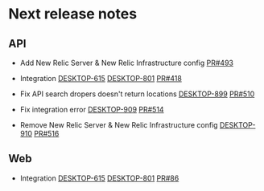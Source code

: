 # Next release notes
## API
- Add New Relic Server & New Relic Infrastructure config
[PR#493](https://github.com/dropininc/dropin-api-v2/pull/493)

- Integration
[DESKTOP-615](https://dropin.atlassian.net/browse/DESKTOP-615)
[DESKTOP-801](https://dropin.atlassian.net/browse/DESKTOP-801)
[PR#418](https://github.com/dropininc/dropin-api-v2/pull/418)

- Fix API search dropers doesn't return locations
[DESKTOP-899](https://dropin.atlassian.net/browse/DESKTOP-899)
[PR#510](https://github.com/dropininc/dropin-api-v2/pull/510)

- Fix integration error
[DESKTOP-909](https://dropin.atlassian.net/browse/DESKTOP-909)
[PR#514](https://github.com/dropininc/dropin-api-v2/pull/514)

- Remove New Relic Server & New Relic Infrastructure config
[DESKTOP-910](https://dropin.atlassian.net/browse/DESKTOP-910)
[PR#516](https://github.com/dropininc/dropin-api-v2/pull/516)

## Web
- Integration
[DESKTOP-615](https://dropin.atlassian.net/browse/DESKTOP-615)
[DESKTOP-801](https://dropin.atlassian.net/browse/DESKTOP-801)
[PR#86](https://github.com/dropininc/dropin-web-v2/pull/86)
